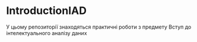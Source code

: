 # IntroductionIAD
У цьому репозиторії знаходяться практичні роботи з предмету Вступ до інтелектуального аналізу даних
